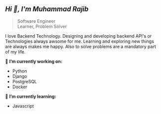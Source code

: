 ## *Hi 👋, I'm Muhammad Rajib* 

> Software Engineer <br/>
> Learner, Problem Solver

I love Backend Technology. Designing and developing backend API's or Technologies always awsome for me. Learning and exploring new things are always makes me happy. Also to solve problems are a mandatory part of my life.

🔭 <b>I’m currently working on:</b>
  - Python
  - Django
  - PostgreSQL
  - Docker

🌱 <b>I’m currently learning:</b>
  - Javascript
